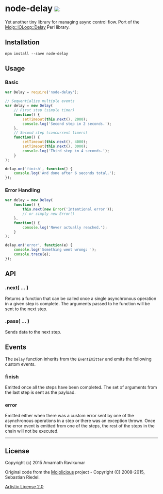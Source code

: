 # node-delay ![](https://api.travis-ci.org/amarnus/node-delay.svg)

Yet another tiny library for managing async control flow. Port of the [Mojo::IOLoop::Delay](http://mojolicio.us/perldoc/Mojo/IOLoop/Delay) Perl library.

## Installation

```
npm install --save node-delay
```

## Usage

### Basic

```javascript
var Delay = require('node-delay');

// Sequentialize multiple events
var delay = new Delay(
    // First step (simple timer)
    function() {
        setTimeout(this.next(), 2000);
        console.log('Second step in 2 seconds.');
    },
    // Second step (concurrent timers)
    function() {
        setTimeout(this.next(), 4000);
        setTimeout(this.next(), 3000);
        console.log('Third step in 4 seconds.');
    }
);

delay.on('finish', function() {
    console.log('And done after 6 seconds total.');
});
```

### Error Handling

```javascript
var delay = new Delay(
    function() {
        this.next(new Error('Intentional error'));
        // or simply new Error()
    },
    function() {
        console.log('Never actually reached.');
    }
);

delay.on('error', function(e) {
    console.log('Something went wrong: ');
    console.trace(e);
});
```

## API

### .next( ... )

Returns a function that can be called once a single asynchronous operation in a given step is complete. The arguments passed to he function will be sent to the next step.

### .pass( ... )

Sends data to the next step.

## Events

The `Delay` function inherits from the `EventEmitter` and emits the following custom events.

### finish

Emitted once all the steps have been completed. The set of arguments from the last step is sent as the payload.

### error

Emitted either when there was a custom error sent by one of the asynchronous operations in a step or there was an exception thrown. Once the error event is emitted from one of the steps, the rest of the steps in the chain will not be executed.

---

## License

Copyright (c) 2015 Amarnath Ravikumar

Original code from the [Mojolicious](http://mojolicio.us/perldoc/Mojolicious) project - Copyright (C) 2008-2015, Sebastian Riedel.

[Artistic License 2.0](http://opensource.org/licenses/Artistic-2.0)
